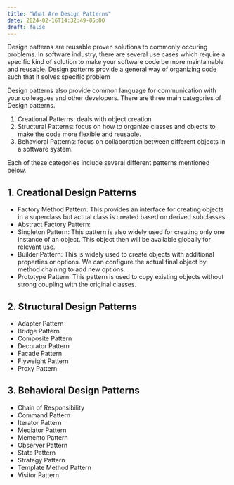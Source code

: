 ```yaml
---
title: "What Are Design Patterns"
date: 2024-02-16T14:32:49-05:00
draft: false
---
```


Design patterns are reusable proven solutions to commonly occuring problems. In software industry, there are several use cases which require a specific kind of solution to make your software code be more maintainable and reusable. Design patterns provide a general way of organizing code such that it solves specific problem
<!--more-->

Design patterns also provide common language for communication with your colleagues and other developers. There are three main categories of Design patterns.

1. Creational Patterns: deals with object creation
2. Structural Patterns: focus on how to organize classes and objects to make the code more flexible and reusable.
3. Behavioral Patterns: focus on collaboration between different objects in a software system.

Each of these categories include several different patterns mentioned below.

## 1. Creational Design Patterns

- Factory Method Pattern: This provides an interface for creating objects in a superclass but actual class is created based on derived subclasses.
- Abstract Factory Pattern:
- Singleton Pattern: This pattern is also widely used for creating only one instance of an object. This object then will be available globally for relevant use.
- Builder Pattern: This is widely used to create objects with additional properties or options. We can configure the actual final object by method chaining to add new options.
- Prototype Pattern: This pattern is used to copy existing objects without strong coupling with the original classes.

## 2. Structural Design Patterns

- Adapter Pattern
- Bridge Pattern
- Composite Pattern
- Decorator Pattern
- Facade Pattern
- Flyweight Pattern
- Proxy Pattern

## 3. Behavioral Design Patterns

- Chain of Responsibility
- Command Pattern
- Iterator Pattern
- Mediator Pattern
- Memento Pattern
- Observer Pattern
- State Pattern
- Strategy Pattern
- Template Method Pattern
- Visitor Pattern

